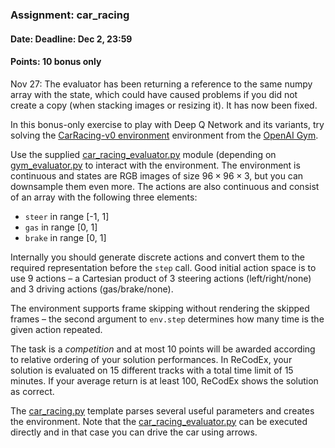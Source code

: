 ### Assignment: car_racing
#### Date: Deadline: Dec 2, 23:59
#### Points: **10** bonus only

<span class="text-danger">Nov 27: The evaluator has been returning a reference
to the same numpy array with the state, which could have caused problems if you
did not create a copy (when stacking images or resizing it). It has now been
fixed.</span>

In this bonus-only exercise to play with Deep Q Network and its variants,
try solving the [CarRacing-v0 environment](https://gym.openai.com/envs/CarRacing-v0)
environment from the [OpenAI Gym](https://gym.openai.com/).

Use the supplied [car_racing_evaluator.py](https://github.com/ufal/npfl122/tree/master/labs/06/car_racing_evaluator.py)
module (depending on [gym_evaluator.py](https://github.com/ufal/npfl122/tree/master/labs/02/gym_evaluator.py)
to interact with the environment. The environment is continuous and states are
RGB images of size $96×96×3$, but you can downsample them even more. The actions
are also continuous and consist of an array with the following three elements:
- `steer` in range [-1, 1]
- `gas` in range [0, 1]
- `brake` in range [0, 1]

Internally you should generate discrete actions and convert them to the required
representation before the `step` call. Good initial action space is to use
9 actions – a Cartesian product of 3 steering actions (left/right/none) and
3 driving actions (gas/brake/none).

<span class="text-success">The environment supports frame skipping without
rendering the skipped frames – the second argument to `env.step` determines
how many time is the given action repeated.</span>

The task is a _competition_ and at most 10 points will be awarded according to
relative ordering of your solution performances. In ReCodEx, your solution
is evaluated on 15 different tracks with a total time limit of 15 minutes.
If your average return is at least 100, ReCodEx shows the solution as correct.

The [car_racing.py](https://github.com/ufal/npfl122/tree/master/labs/06/car_racing.py)
template parses several useful parameters and creates the environment.
Note that the [car_racing_evaluator.py](https://github.com/ufal/npfl122/tree/master/labs/06/car_racing_evaluator.py)
can be executed directly and in that case you can drive the car using arrows.

